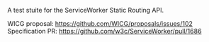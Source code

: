 A test stuite for the ServiceWorker Static Routing API.

WICG proposal: https://github.com/WICG/proposals/issues/102
Specification PR: https://github.com/w3c/ServiceWorker/pull/1686
